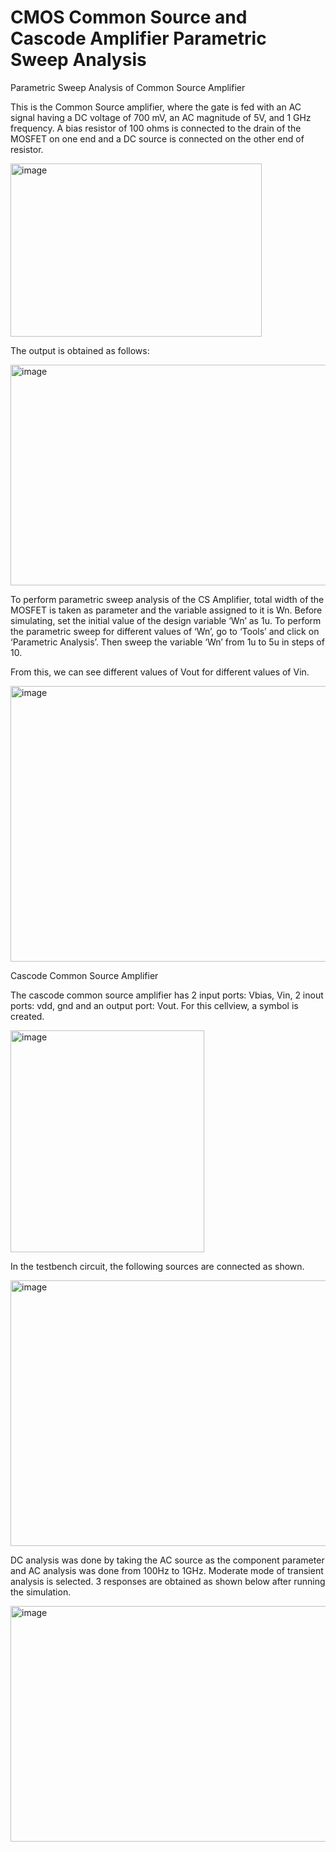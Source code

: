 # CMOS Common Source and Cascode Amplifier Parametric Sweep Analysis

Parametric Sweep Analysis of Common Source Amplifier

This is the Common Source amplifier, where the gate is fed with an AC signal having a DC voltage of 700 mV, an AC magnitude of 5V, and 1 GHz frequency. A bias resistor of 100 ohms is connected to the drain of the MOSFET on one end and a DC source is connected on the other end of resistor. 

<img width="402" height="277" alt="image" src="https://github.com/user-attachments/assets/5d8d70ca-fc89-47c7-888e-269d251183da" />

The output is obtained as follows: 

<img width="755" height="353" alt="image" src="https://github.com/user-attachments/assets/c850b1ec-25db-4c2b-9c70-d8be990f324a" />

To perform parametric sweep analysis of the CS Amplifier, total width of the MOSFET is taken as parameter and the variable assigned to it is Wn. Before simulating, set the initial value of the design variable ‘Wn’ as 1u. To perform the parametric sweep for different values of ‘Wn’, go to ‘Tools’ and click on ‘Parametric Analysis’. Then sweep the variable ‘Wn’ from 1u to 5u in steps of 10.

From this, we can see different values of Vout for different values of Vin.

<img width="940" height="441" alt="image" src="https://github.com/user-attachments/assets/2839728c-81b7-4a26-97fb-60d8c7229dee" />

Cascode Common Source Amplifier

The cascode common source amplifier has 2 input ports: Vbias, Vin, 2 inout ports: vdd, gnd and an output port: Vout. For this cellview, a symbol is created.

<img width="310" height="355" alt="image" src="https://github.com/user-attachments/assets/76607108-4fe1-42af-b458-d8382ac9b0ee" />

In the testbench circuit, the following sources are connected as shown. 

<img width="592" height="425" alt="image" src="https://github.com/user-attachments/assets/da2bfe0c-13a6-4aa2-bb29-78d3a44624d3" />

DC analysis was done by taking the AC source as the component parameter and AC analysis was done from 100Hz to 1GHz. Moderate mode of transient analysis is selected. 3 responses are obtained as shown below after running the simulation.

<img width="940" height="377" alt="image" src="https://github.com/user-attachments/assets/f33ffe99-936a-42a2-be44-608a60c995d8" />

